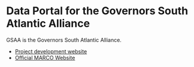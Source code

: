 # Data Portal for the Governors South Atlantic Alliance

GSAA is the Governors South Atlantic Alliance.

* [Project development website](http://github.com/gsaaportal/)
* [Official MARCO Website](http://www.gsaaportal.org)
